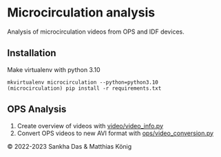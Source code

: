 # Microcirculation analysis
Analysis of microcirculation videos from OPS and IDF devices.

## Installation
Make virtualenv with python 3.10
```
mkvirtualenv microcirculation --python=python3.10
(microcirculation) pip install -r requirements.txt
```

## OPS Analysis
1. Create overview of videos with [video/video_info.py](./src/microcirculation/video/video_info.py)
2. Convert OPS videos to new AVI format with [ops/video_conversion.py](./src/microcirculation/ops/video_conversion.py)



© 2022-2023 Sankha Das & Matthias König